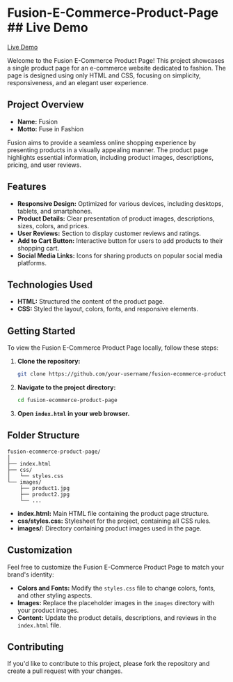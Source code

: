 # Fusion-E-Commerce-Product-Page  ## Live Demo
[Live Demo](https://ankit-ar6787.github.io/Fusion-E-Commerce-Product-Page/)

Welcome to the Fusion E-Commerce Product Page! This project showcases a single product page for an e-commerce website dedicated to fashion. The page is designed using only HTML and CSS, focusing on simplicity, responsiveness, and an elegant user experience.

## Project Overview

- **Name:** Fusion
- **Motto:** Fuse in Fashion

Fusion aims to provide a seamless online shopping experience by presenting products in a visually appealing manner. The product page highlights essential information, including product images, descriptions, pricing, and user reviews.

## Features

- **Responsive Design:** Optimized for various devices, including desktops, tablets, and smartphones.
- **Product Details:** Clear presentation of product images, descriptions, sizes, colors, and prices.
- **User Reviews:** Section to display customer reviews and ratings.
- **Add to Cart Button:** Interactive button for users to add products to their shopping cart.
- **Social Media Links:** Icons for sharing products on popular social media platforms.

## Technologies Used

- **HTML:** Structured the content of the product page.
- **CSS:** Styled the layout, colors, fonts, and responsive elements.

## Getting Started

To view the Fusion E-Commerce Product Page locally, follow these steps:

1. **Clone the repository:**

   ```bash
   git clone https://github.com/your-username/fusion-ecommerce-product-page.git
   ```

2. **Navigate to the project directory:**

   ```bash
   cd fusion-ecommerce-product-page
   ```

3. **Open `index.html` in your web browser.**

## Folder Structure

```
fusion-ecommerce-product-page/
│
├── index.html
├── css/
│   └── styles.css
└── images/
    ├── product1.jpg
    ├── product2.jpg
    └── ...
```

- **index.html:** Main HTML file containing the product page structure.
- **css/styles.css:** Stylesheet for the project, containing all CSS rules.
- **images/:** Directory containing product images used in the page.

## Customization

Feel free to customize the Fusion E-Commerce Product Page to match your brand's identity:

- **Colors and Fonts:** Modify the `styles.css` file to change colors, fonts, and other styling aspects.
- **Images:** Replace the placeholder images in the `images` directory with your product images.
- **Content:** Update the product details, descriptions, and reviews in the `index.html` file.

## Contributing

If you'd like to contribute to this project, please fork the repository and create a pull request with your changes.


